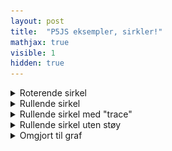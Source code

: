 ```yaml
---
layout: post
title:  "P5JS eksempler, sirkler!"
mathjax: true
visible: 1
hidden: true
---
```


<details>
 
<summary>Roterende sirkel </summary>



<img src="/assets/images/Rullende-sirkler/Sirkel.gif" >

 </details>

<details>

<summary>Rullende sirkel </summary>

<img src="/assets/images/Rullende-sirkler/rullsirkel-ikkebra.gif" >

 </details>

<details>

<summary>Rullende sirkel med "trace" </summary>


<img src="/assets/images/Rullende-sirkler/rullmedtrace.gif" >


</details>

<details>


<summary>Rullende sirkel uten støy</summary>


<img src="/assets/images/Rullende-sirkler/utenstoy.gif" >


</details>

<details>


<summary> Omgjort til graf </summary>


<img src="/assets/images/Rullende-sirkler/graf1.gif" >

</details>